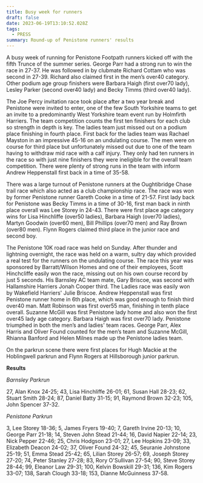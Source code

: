 ```yaml
---
title: Busy week for runners
draft: false
date: 2023-06-19T13:10:52.028Z
tags:
  - PRESS
summary: Round-up of Penistone runners' results
---
```

A busy week of running for Penistone Footpath runners kicked off with the fifth Trunce of the summer series.  George Parr had a strong run to win the race in 27-37.  He was followed in by clubmate Richard Cottam who was second in 27-39.  Richard also claimed first in the men’s over40 category.  Other podium age group finishers were Barbara Haigh (first over70 lady), Lesley Parker (second over40 lady) and Becky Timms (third over40 lady).

The Joe Percy invitation race took place after a two year break and Penistone were invited to enter, one of the few South Yorkshire teams to get an invite to a predominantly West Yorkshire team event run by Holmfirth Harriers.  The team competition counts the first ten finishers for each club so strength in depth is key.  The ladies team just missed out on a podium place finishing in fourth place.  First back for the ladies team was Rachael Mayston in an impressive 45-16 on an undulating course.  The men were on course for third place but unfortunately missed out due to one of the team having to withdraw mid race with a calf injury.  They only had ten runners in the race so with just nine finishers they were ineligible for the overall team competition.  There were plenty of strong runs in the team with inform Andrew Heppenstall first back in a time of 35-58.

There was a large turnout of Penistone runners at the Oughtibridge Chase trail race which also acted as a club championship race.  The race was won by former Penistone runner Gareth Cooke in a time of 21-57.  First lady back for Penistone was Becky Timms in a time of 30-16, first man back in ninth place overall was Lee Storey in 24-43.  There were first place age category wins for Lisa Hinchliffe (over50 ladies), Barbara Haigh (over70 ladies), Martyn Goodwin (over60 men), Bill Phillips (over70 men) and Ray Brown (over80 men).  Flynn Rogers claimed third place in the junior race and second boy.

The Penistone 10K road race was held on Sunday.  After thunder and lightning overnight, the race was held on a warm, sultry day which provided a real test for the runners on the undulating course.  The race this year was  sponsored by Barratt/Wilson Homes and one of their employees, Scott Hinchcliffe easily won the race, missing out on his own course record by just 5 seconds.  His Barnsley AC team mate, Gary Briscoe, was second with Hallamshire Harriers Jonah Cooper third.  The Ladies race was easily won by Wakefield Harriers' Julie Briscoe.  Andrew Heppenstall was first Penistone runner home in 6th place, which was good enough to finish third over40 man.  Matt Robinson was first over55 man, finishing in tenth place overall.  Suzanne McGill was first Penistone lady home and also won the first over45 lady age category.  Barbara Haigh was first over70 lady.  Penistone triumphed in both the men’s and ladies' team races.  George Parr, Alex Harris and Oliver Found counted for the men’s team and Suzanne McGill, Rhianna Banford and Helen Milnes made up the Penistone ladies team.

On the parkrun scene there were first places for Hugh Mackie at the Hoblingwell parkrun and Flynn Rogers at Hillsborough junior parkrun.

**R﻿esults**

*Barnsley Parkrun*

27, Alan Knox 24-25; 43, Lisa Hinchliffe 26-01; 61, Susan Hall 28-23; 62, Stuart Smith 28-24; 87, Daniel Batty 31-15; 91, Raymond Brown 32-23; 105, John Spencer 37-32.

*Penistone Parkrun*

3, Lee Storey 18-36; 5, James Fryers 19-40; 7, Gareth Irvine 20-13; 10, George Parr 21-18; 14, Steven John Stead 21-44; 16, David Napier 22-14; 23, Nick Pepper 22-46; 25, Chris Hodgson 23-01; 27, Lee Hopkins 23-09; 33, Elizabeth Deacon 24-02; 37, Oliver Found 24-32; 45, Seuranie Johnstone 25-19; 51, Emma Stead 25-42; 65, Lilian Storey 26-57; 69, Joseph Storey 27-20; 74, Peter Stanley 27-28; 83, Rory O'Sullivan 27-54; 90, Steve Storey 28-44; 99, Eleanor Law 29-31; 100, Kelvin Bowskill 29-31; 136, Kim Rogers 33-07; 138, Sarah Clough 33-18; 153, Dianne McGuinness 37-58.